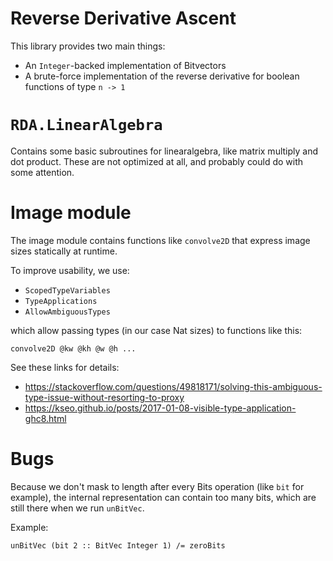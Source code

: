 # Reverse Derivative Ascent

This library provides two main things:

* An `Integer`-backed implementation of Bitvectors
* A brute-force implementation of the reverse derivative for
  boolean functions of type `n -> 1`

# `RDA.LinearAlgebra`

Contains some basic subroutines for linearalgebra, like matrix multiply and dot
product. These are not optimized at all, and probably could do with some
attention.

# Image module

The image module contains functions like `convolve2D` that express image sizes
statically at runtime.

To improve usability, we use:

* `ScopedTypeVariables`
* `TypeApplications`
* `AllowAmbiguousTypes`

which allow passing types (in our case Nat sizes) to functions like this:

    convolve2D @kw @kh @w @h ...

See these links for details:

- https://stackoverflow.com/questions/49818171/solving-this-ambiguous-type-issue-without-resorting-to-proxy
- https://kseo.github.io/posts/2017-01-08-visible-type-application-ghc8.html

# Bugs

Because we don't mask to length after every Bits operation (like `bit` for
example), the internal representation can contain too many bits, which are
still there when we run `unBitVec`.

Example:

    unBitVec (bit 2 :: BitVec Integer 1) /= zeroBits

